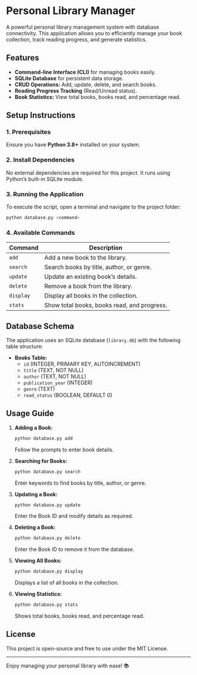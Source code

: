 # Personal Library Manager

A powerful personal library management system with database connectivity. This application allows you to efficiently manage your book collection, track reading progress, and generate statistics.

## Features

- **Command-line Interface (CLI)** for managing books easily.
- **SQLite Database** for persistent data storage.
- **CRUD Operations:** Add, update, delete, and search books.
- **Reading Progress Tracking** (Read/Unread status).
- **Book Statistics:** View total books, books read, and percentage read.

## Setup Instructions

### 1. Prerequisites
Ensure you have **Python 3.8+** installed on your system.

### 2. Install Dependencies
No external dependencies are required for this project. It runs using Python’s built-in SQLite module.

### 3. Running the Application
To execute the script, open a terminal and navigate to the project folder:

```sh
python database.py <command>
```

### 4. Available Commands

| Command        | Description                                |
|---------------|--------------------------------------------|
| `add`    | Add a new book to the library.            |
| `search`      | Search books by title, author, or genre.  |
| `update` | Update an existing book’s details.        |
| `delete` | Remove a book from the library.           |
| `display`  | Display all books in the collection.      |
| `stats`       | Show total books, books read, and progress. |

## Database Schema

The application uses an SQLite database (`library.db`) with the following table structure:

- **Books Table:**
  - `id` (INTEGER, PRIMARY KEY, AUTOINCREMENT)
  - `title` (TEXT, NOT NULL)
  - `author` (TEXT, NOT NULL)
  - `publication_year` (INTEGER)
  - `genre` (TEXT)
  - `read_status` (BOOLEAN, DEFAULT 0)

## Usage Guide

1. **Adding a Book:**
   ```sh
   python database.py add
   ```
   Follow the prompts to enter book details.

2. **Searching for Books:**
   ```sh
   python database.py search
   ```
   Enter keywords to find books by title, author, or genre.

3. **Updating a Book:**
   ```sh
   python database.py update
   ```
   Enter the Book ID and modify details as required.

4. **Deleting a Book:**
   ```sh
   python database.py delete
   ```
   Enter the Book ID to remove it from the database.

5. **Viewing All Books:**
   ```sh
   python database.py display
   ```
   Displays a list of all books in the collection.

6. **Viewing Statistics:**
   ```sh
   python database.py stats
   ```
   Shows total books, books read, and percentage read.

## License
This project is open-source and free to use under the MIT License.

---
Enjoy managing your personal library with ease! 📚